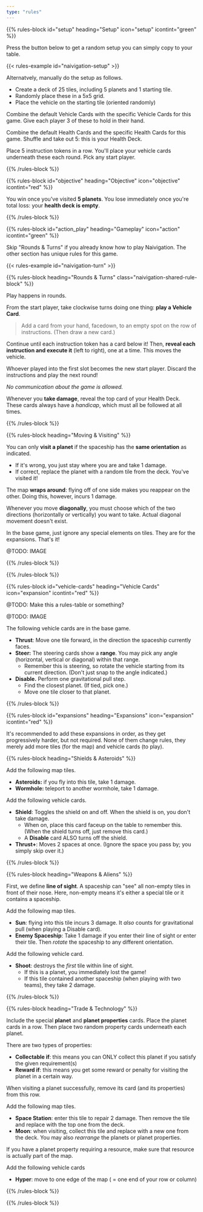 ```yaml
---
type: "rules"
---
```


{{% rules-block id="setup" heading="Setup" icon="setup" icontint="green" %}}

Press the button below to get a random setup you can simply copy to your table.

{{< rules-example id="naivigation-setup" >}}

Alternatvely, manually do the setup as follows.
* Create a deck of 25 tiles, including 5 planets and 1 starting tile. 
* Randomly place these in a 5x5 grid. 
* Place the vehicle on the starting tile (oriented randomly)

<div class="naivigation-shared-rule">
Combine the default Vehicle Cards with the specific Vehicle Cards for this game. Give each player 3 of these to hold in their hand.

Combine the default Health Cards and the specific Health Cards for this game. Shuffle and take out 5: this is your Health Deck.

Place 5 instruction tokens in a row. You'll place your vehicle cards underneath these each round. Pick any start player.
</div>

<!--- 
OLD SETUP
Alternatively, manually do the setup as follows.
* Create 5 piles of 4 tiles each without planets. 
* Then add exactly 1 planet inside each pile and shuffle. 
* Place them in a 5x5 grid (each pile being one row). 
* Place the spaceship on the first non-planet tile, in a random orientation. 
* (This is for map diversity. If planets are still bunched up in groups, simply redo this setup.)
--->

{{% /rules-block %}}

{{% rules-block id="objective" heading="Objective" icon="objective" icontint="red" %}}

You win once you've visited **5 planets**. You lose immediately once you're total loss: your **health deck is empty**. 

{{% /rules-block %}}

{{% rules-block id="action_play" heading="Gameplay" icon="action" icontint="green" %}}

Skip "Rounds & Turns" if you already know how to play Naivigation. The other section has unique rules for this game.

{{< rules-example id="naivigation-turn" >}}

{{% rules-block heading="Rounds & Turns" class="naivigation-shared-rule-block" %}}

Play happens in rounds.

From the start player, take clockwise turns doing one thing: **play a Vehicle Card**.

> Add a card from your hand, facedown, to an empty spot on the row of instructions. (Then draw a new card.)

Continue until each instruction token has a card below it! Then, **reveal each instruction and execute it** (left to right), one at a time. This moves the vehicle. 

Whoever played into the first slot becomes the new start player. Discard the instructions and play the next round!

_No communication about the game is allowed._

Whenever you **take damage**, reveal the top card of your Health Deck. These cards always have a _handicap_, which must all be followed at all times.

{{% /rules-block %}}

{{% rules-block heading="Moving & Visiting" %}}

You can only **visit a planet** if the spaceship has the **same orientation** as indicated. 
* If it's wrong, you just stay where you are and take 1 damage.
* If correct, replace the planet with a random tile from the deck. You've visited it!

The map **wraps around**: flying off of one side makes you reappear on the other. Doing this, however, incurs 1 damage.

Whenever you move **diagonally**, you must choose which of the two directions (horizontally or vertically) you want to take. Actual diagonal movement doesn't exist.

In the base game, just ignore any special elements on tiles. They are for the expansions. That's it!

@TODO: IMAGE

{{% /rules-block %}}

{{% /rules-block %}}

{{% rules-block id="vehicle-cards" heading="Vehicle Cards" icon="expansion" icontint="red" %}}

@TODO: Make this a rules-table or something?

@TODO: IMAGE

The following vehicle cards are in the base game.

* **Thrust**: Move one tile forward, in the direction the spaceship currently faces.
* **Steer:** The steering cards show a **range**. You may pick any angle (horizontal, vertical or diagonal) within that range.
  * Remember this is steering, so rotate the vehicle starting from its current direction. (Don't just snap to the angle indicated.)
* **Disable.** Perform one gravitational pull step.
	* Find the closest planet. (If tied, pick one.)
	* Move one tile closer to that planet.


{{% /rules-block %}}

{{% rules-block id="expansions" heading="Expansions" icon="expansion" icontint="red" %}}

It's recommended to add these expansions in order, as they get progressively harder, but not required. None of them change rules, they merely add more tiles (for the map) and vehicle cards (to play).

{{% rules-block heading="Shields & Asteroids" %}}

Add the following map tiles.
* **Asteroids:** if you fly into this tile, take 1 damage.
* **Wormhole:** teleport to another wormhole, take 1 damage.

Add the following vehicle cards.
* **Shield**: Toggles the shield on and off. When the shield is on, you don't take damage.
	* When on, place this card faceup on the table to remember this. (When the shield turns off, just remove this card.)
	* A **Disable** card ALSO turns off the shield.
* **Thrust+**: Moves 2 spaces at once. (Ignore the space you pass by; you simply skip over it.)

{{% /rules-block %}}

{{% rules-block heading="Weapons & Aliens" %}}

First, we define **line of sight**. A spaceship can "see" all non-empty tiles in front of their nose. Here, non-empty means it's either a special tile or it contains a spaceship.

Add the following map tiles.
* **Sun**: flying into this tile incurs 3 damage. It _also_ counts for gravitational pull (when playing a Disable card).
* **Enemy Spaceship**: Take 1 damage if you enter their line of sight or enter their tile. Then _rotate_ the spaceship to any different orientation.

Add the following vehicle card.
* **Shoot**: destroys the _first_ tile within line of sight. 
  * If this is a planet, you immediately lost the game! 
  * If this tile contained another spaceship (when playing with two teams), they take 2 damage.

{{% /rules-block %}}

{{% rules-block heading="Trade & Technology" %}}

Include the special **planet** and **planet properties** cards. Place the planet cards in a row. Then place two random property cards underneath each planet. 

There are two types of properties:
* **Collectable if**: this means you can ONLY collect this planet if you satisfy the given requirement(s)
* **Reward if**: this means you get some reward or penalty for visiting the planet in a certain way. 

When visiting a planet successfully, remove its card (and its properties) from this row.

Add the following map tiles.
* **Space Station**: enter this tile to repair 2 damage. Then remove the tile and replace with the top one from the deck.
* **Moon**: when visiting, collect this tile and replace with a new one from the deck. You may also  _rearrange_ the planets or planet properties.

If you have a planet property requiring a resource, make sure that resource is actually part of the map.

Add the following vehicle cards
* **Hyper**: move to one edge of the map ( = one end of your row or column)

{{% /rules-block %}}

{{% /rules-block %}}